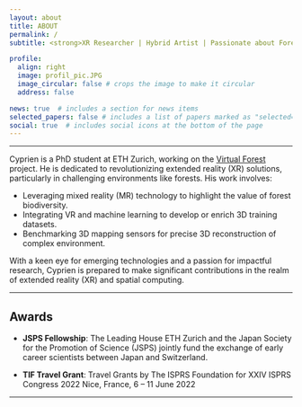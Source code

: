 ```yaml
---
layout: about
title: ABOUT
permalink: /
subtitle: <strong>XR Researcher | Hybrid Artist | Passionate about Forest Biodiversity</a></strong> 

profile:
  align: right
  image: profil_pic.JPG
  image_circular: false # crops the image to make it circular
  address: false

news: true  # includes a section for news items
selected_papers: false # includes a list of papers marked as "selected={true}"
social: true  # includes social icons at the bottom of the page
---
```


---
Cyprien is a PhD student at ETH Zurich, working on the [Virtual Forest](https://form.ethz.ch/research/project-vr.html) project. He is dedicated to revolutionizing extended reality (XR) solutions, particularly in challenging environments like forests. His work involves: 
- Leveraging mixed reality (MR) technology to highlight the value of forest biodiversity.
- Integrating VR and machine learning to develop or enrich 3D training datasets.
- Benchmarking 3D mapping sensors for precise 3D reconstruction of complex environment.

With a keen eye for emerging technologies and a passion for impactful research, Cyprien is prepared to make significant contributions in the realm of extended reality (XR) and spatial computing.

---

## Awards

- **JSPS Fellowship**: The Leading House ETH Zurich and the Japan Society for the Promotion of Science (JSPS) jointly fund the exchange of early career scientists between Japan and Switzerland.

- **TIF Travel Grant**: Travel Grants by The ISPRS Foundation for XXIV ISPRS Congress 2022 Nice, France, 6 – 11 June 2022

---
